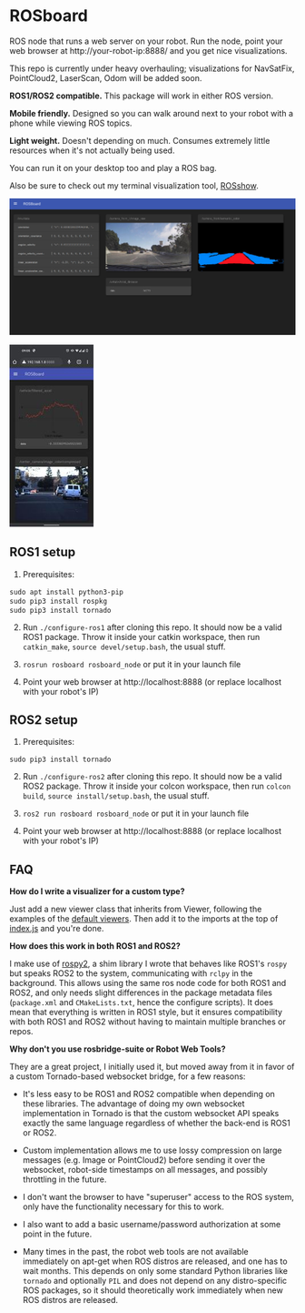 # ROSboard 

ROS node that runs a web server on your robot.
Run the node, point your web browser at http://your-robot-ip:8888/ and you get nice visualizations.

This repo is currently under heavy overhauling; visualizations for NavSatFix, PointCloud2, LaserScan, Odom will be added soon.

**ROS1/ROS2 compatible.** This package will work in either ROS version.

**Mobile friendly.** Designed so you can walk around next to your robot with a phone while viewing ROS topics.

**Light weight.** Doesn't depending on much. Consumes extremely little resources when it's not actually being used.

You can run it on your desktop too and play a ROS bag.

Also be sure to check out my terminal visualization tool, [ROSshow](https://github.com/dheera/rosshow/).

![screenshot](/screenshots/screenshot1.jpg?raw=true "screenshot")

![screenshot](/screenshots/screenshot2.jpg?raw=true "screenshot")

## ROS1 setup

1. Prerequisites:

```
sudo apt install python3-pip
sudo pip3 install rospkg
sudo pip3 install tornado
```

2. Run `./configure-ros1` after cloning this repo. It should now be a valid ROS1 package. Throw it inside your catkin workspace, then run `catkin_make`, `source devel/setup.bash`, the usual stuff.

3. `rosrun rosboard rosboard_node` or put it in your launch file

4. Point your web browser at http://localhost:8888 (or replace localhost with your robot's IP)

## ROS2 setup

1. Prerequisites:

```
sudo pip3 install tornado
```

2. Run `./configure-ros2` after cloning this repo. It should now be a valid ROS2 package. Throw it inside your colcon workspace, then run `colcon build`, `source install/setup.bash`, the usual stuff.

3. `ros2 run rosboard rosboard_node` or put it in your launch file

4. Point your web browser at http://localhost:8888 (or replace localhost with your robot's IP)

## FAQ

**How do I write a visualizer for a custom type?**

Just add a new viewer class that inherits from Viewer, following the examples of the [default viewers](https://github.com/dheera/rosboard/tree/master/rosboard/html/js/viewers). Then add it to the imports at the top of [index.js](https://github.com/dheera/rosboard/blob/master/rosboard/html/js/index.js) and you're done.

**How does this work in both ROS1 and ROS2?**

I make use of [rospy2](https://github.com/dheera/rospy2), a shim library I wrote that behaves like ROS1's `rospy` but speaks ROS2 to the system, communicating with `rclpy` in the background. This allows using the same ros node code for both ROS1 and ROS2, and only needs slight differences in the package metadata files (`package.xml` and `CMakeLists.txt`, hence the configure scripts). It does mean that everything is written in ROS1 style, but it ensures compatibility with both ROS1 and ROS2 without having to maintain multiple branches or repos.

**Why don't you use rosbridge-suite or Robot Web Tools?**

They are a great project, I initially used it, but moved away from it in favor of a custom Tornado-based websocket bridge, for a few reasons:

* It's less easy to be ROS1 and ROS2 compatible when depending on these libraries. The advantage of doing my own websocket implementation in Tornado is that the custom websocket API speaks exactly the same language regardless of whether the back-end is ROS1 or ROS2.

* Custom implementation allows me to use lossy compression on large messages (e.g. Image or PointCloud2) before sending it over the websocket, robot-side timestamps on all messages, and possibly throttling in the future.

* I don't want the browser to have "superuser" access to the ROS system, only have the functionality necessary for this to work.

* I also want to add a basic username/password authorization at some point in the future.

* Many times in the past, the robot web tools are not available immediately on apt-get when ROS distros are released, and one has to wait months. This depends on only some standard Python libraries like `tornado` and optionally `PIL` and does not depend on any distro-specific ROS packages, so it should theoretically work immediately when new ROS distros are released.

